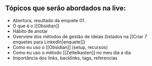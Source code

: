 ## Tópicos que serão abordados na live:
- Abertura, resultado da enquete 01.
- O que é o [[Obsidian]]
- Hábito de anotar
- Overview dos métodos de gestão de ideias (listados na [[Criar 7 enquetes para LinkedIn|enquete]])
- Como eu uso o [[Obsidian]] (setup, recursos)
- Como eu uso o método [[Zettelkasten]] no meu dia a dia
- Importância dos links, backlinks, tags, referencias

